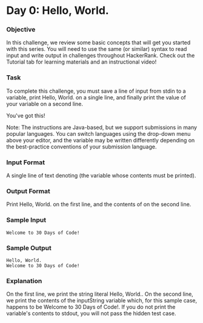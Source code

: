 # Day 0: Hello, World.

### Objective

In this challenge, we review some basic concepts that will get you started with this series. You will need to use the same (or similar) syntax to read input and write output in challenges throughout HackerRank. Check out the Tutorial tab for learning materials and an instructional video!

### Task

To complete this challenge, you must save a line of input from stdin to a variable, print Hello, World. on a single line, and finally print the value of your variable on a second line.

You've got this!

Note: The instructions are Java-based, but we support submissions in many popular languages. You can switch languages using the drop-down menu above your editor, and the variable may be written differently depending on the best-practice conventions of your submission language.

### Input Format

A single line of text denoting (the variable whose contents must be printed).

### Output Format

Print Hello, World. on the first line, and the contents of on the second line.

### Sample Input

```
Welcome to 30 Days of Code!
```

### Sample Output

```
Hello, World.
Welcome to 30 Days of Code!
```

### Explanation

On the first line, we print the string literal Hello, World.. On the second line, we print the contents of the inputString variable which, for this sample case, happens to be Welcome to 30 Days of Code!. If you do not print the variable's contents to stdout, you will not pass the hidden test case.
